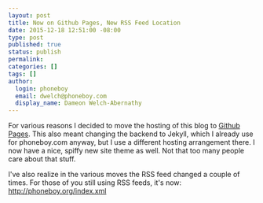 ```yaml
---
layout: post
title: Now on Github Pages, New RSS Feed Location
date: 2015-12-18 12:51:00 -08:00
type: post
published: true
status: publish
permalink: 
categories: []
tags: []
author:
  login: phoneboy
  email: dwelch@phoneboy.com
  display_name: Dameon Welch-Abernathy
---
```

For various reasons I decided to move the hosting of this blog to
[Github Pages](https://pages.github.io). This also meant changing the
backend to Jekyll, which I already use for phoneboy.com anyway, but I
use a different hosting arrangement there. I now have a nice, spiffy
new site theme as well. Not that too many people care about that
stuff.

I've also realize in the various moves the RSS feed changed a couple
of times. For those of you still using RSS feeds, it's now:
http://phoneboy.org/index.xml
